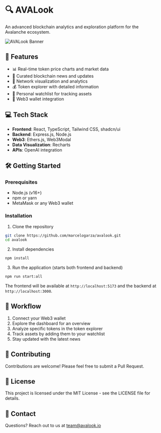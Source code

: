 # 🔍 AVALook

An advanced blockchain analytics and exploration platform for the Avalanche ecosystem.

![AVALook Banner](https://placehold.co/1200x400/1E3A8A/FFFFFF?text=AVALook&font=montserrat)

## 🚀 Features

- 📊 Real-time token price charts and market data
- 📰 Curated blockchain news and updates
- 🔗 Network visualization and analytics
- 💰 Token explorer with detailed information
- 📝 Personal watchlist for tracking assets
- 🔐 Web3 wallet integration

## 💻 Tech Stack

- **Frontend**: React, TypeScript, Tailwind CSS, shadcn/ui
- **Backend**: Express.js, Node.js
- **Web3**: Ethers.js, Web3Modal
- **Data Visualization**: Recharts
- **APIs**: OpenAI integration

## 🛠️ Getting Started

### Prerequisites

- Node.js (v16+)
- npm or yarn
- MetaMask or any Web3 wallet

### Installation

1. Clone the repository

```bash
git clone https://github.com/marcelogarza/avalook.git
cd avalook
```

2. Install dependencies

```bash
npm install
```

3. Run the application (starts both frontend and backend)

```bash
npm run start:all
```

The frontend will be available at `http://localhost:5173` and the backend at `http://localhost:3000`.


## 🔄 Workflow

1. Connect your Web3 wallet
2. Explore the dashboard for an overview
3. Analyze specific tokens in the token explorer
4. Track assets by adding them to your watchlist
5. Stay updated with the latest news

## 👥 Contributing

Contributions are welcome! Please feel free to submit a Pull Request.

## 📄 License

This project is licensed under the MIT License - see the LICENSE file for details.

## 📧 Contact

Questions? Reach out to us at team@avalook.io
